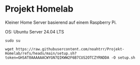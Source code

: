 # Projekt Homelab
 Kleiner Home Server basierend auf einem Raspberry Pi.
 
 OS: Ubuntu Server 24.04 LTS

```
sudo su
```
```
wget https://raw.githubusercontent.com/noahtrr/Projekt-Homelab/refs/heads/main/setup.sh?token=GHSAT0AAAAAACWYGN7QIKWW2F6B7CUS2OTCZYRNDDA -O setup.sh
```
